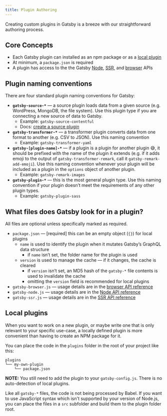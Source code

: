 ```yaml
---
title: Plugin Authoring
---
```


Creating custom plugins in Gatsby is a breeze with our straightforward authoring process.

## Core Concepts

- Each Gatsby plugin can installed as an npm package or as a [local plugin](#local-plugins)
- At minimum, a `package.json` is required
- A plugin has access to the the Gatsby [Node](/docs/node-apis/), [SSR](/docs/ssr-apis/), and [browser](/docs/browser-apis/) APIs

## Plugin naming conventions

There are four standard plugin naming conventions for Gatsby:

- **`gatsby-source-*`** — a source plugin loads data from a given source (e.g. WordPress, MongoDB, the file system). Use this plugin type if you are connecting a new source of data to Gatsby.
  - Example: `gatsby-source-contentful`
  - Docs: [create a source plugin](/docs/create-source-plugin/)
- **`gatsby-transformer-*`** — a transformer plugin converts data from one format to another (e.g. CSV to JSON). Use this naming convention
  - Example: `gatsby-transformer-yaml`
- **`gatsby-[plugin-name]-*`** — if a plugin is a plugin for another plugin 😅, it should be prefixed with the name of the plugin it extends (e.g. if it adds emoji to the output of `gatsby-transformer-remark`, call it `gatsby-remark-add-emoji`). Use this naming convention whenever your plugin will be included as a plugin in the `options` object of another plugin.
  - Example: `gatsby-remark-images`
- **`gatsby-plugin-*`** — this is the most general plugin type. Use this naming convention if your plugin doesn’t meet the requirements of any other plugin types.
  - Example: `gatsby-plugin-sass`

## What files does Gatsby look for in a plugin?

All files are optional unless specifically marked as required.

- `package.json` — [required] this can be an empty object (`{}`) for local plugins
    - `name` is used to identify the plugin when it mutates Gatsby’s GraphQL data structure
        - if `name` isn’t set, the folder name for the plugin is used
    - `version` is used to manage the cache — if it changes, the cache is cleared
        - if `version` isn’t set, an MD5 hash of the `gatsby-*` file contents is used to invalidate the cache
        - omitting the `version` field is recommended for local plugins
- `gatsby-browser.js` — usage details are in the [browser API reference](/docs/browser-apis/)
- `gatsby-node.js` — usage details are in the [Node API reference](/docs/node-apis/)
- `gatsby-ssr.js` — usage details are in the [SSR API reference](/docs/ssr-apis/)

## Local plugins

When you want to work on a new plugin, or maybe write one that is only relevant
to your specific use-case, a locally defined plugin is more convenient than
having to create an NPM package for it.

You can place the code in the `plugins` folder in the root of your project like
this:

```
plugins
└── my-own-plugin
    └── package.json
```

**NOTE:** You still need to add the plugin to your `gatsby-config.js`. There is no auto-detection of local plugins.

Like all `gatsby-*` files, the code is not being processed by Babel. If you want
to use JavaScript syntax which isn't supported by your version of Node.js, you
can place the files in a `src` subfolder and build them to the plugin folder
root.
